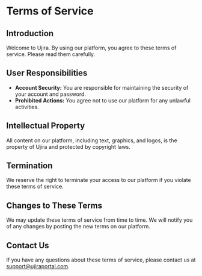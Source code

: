 # Terms of Service

## Introduction
Welcome to Ujira. By using our platform, you agree to these terms of service. Please read them carefully.

## User Responsibilities
- **Account Security:** You are responsible for maintaining the security of your account and password.
- **Prohibited Actions:** You agree not to use our platform for any unlawful activities.

## Intellectual Property
All content on our platform, including text, graphics, and logos, is the property of Ujira and protected by copyright laws.

## Termination
We reserve the right to terminate your access to our platform if you violate these terms of service.

## Changes to These Terms
We may update these terms of service from time to time. We will notify you of any changes by posting the new terms on our platform.

## Contact Us
If you have any questions about these terms of service, please contact us at support@ujiraportal.com.